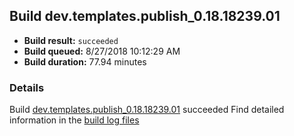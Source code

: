 ## Build dev.templates.publish_0.18.18239.01
- **Build result:** `succeeded`
- **Build queued:** 8/27/2018 10:12:29 AM
- **Build duration:** 77.94 minutes
### Details
Build [dev.templates.publish_0.18.18239.01](https://winappstudio.visualstudio.com/web/build.aspx?pcguid=a4ef43be-68ce-4195-a619-079b4d9834c2&builduri=vstfs%3a%2f%2f%2fBuild%2fBuild%2f26149) succeeded
Find detailed information in the [build log files](https://uwpctdiags.blob.core.windows.net/buildlogs/dev.templates.publish_0.18.18239.01_logs.zip)
